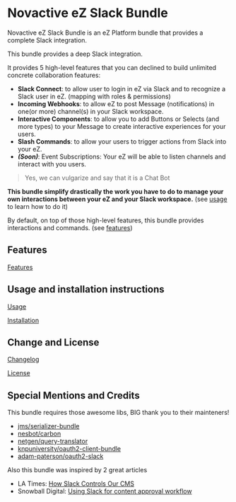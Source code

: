 # Novactive eZ Slack Bundle

Novactive eZ Slack Bundle is an eZ Platform bundle that provides a complete Slack integration.

This bundle provides a deep Slack integration.

It provides 5 high-level features that you can declined to build unlimited concrete collaboration features:

- **Slack Connect**: to allow user to login in eZ via Slack and to recognize a Slack user in eZ. (mapping with 
roles & permissions)
- **Incoming Webhooks**: to allow eZ to post Message (notifications) in one(or more) channel(s) in your Slack workspace.
- **Interactive Components**: to allow you to add Buttons or Selects (and more types) to your Message to create
interactive experiences for your users.
- **Slash Commands**: to allow your users to trigger actions from Slack into your eZ.
- **_(Soon)_**: Event Subscriptions: Your eZ will be able to listen channels and interact with you users.

> Yes, we can vulgarize and say that it is a Chat Bot

**This bundle simplify drastically the work you have to do to manage your own interactions between your eZ and your 
Slack workspace.** (see [usage](bundle/Resources/doc/USAGE.md) to learn how to do it)

By default, on top of those high-level features, this bundle provides interactions and commands. 
(see [features](bundle/Resources/doc/FEATURES.md))

## Features

[Features](bundle/Resources/doc/FEATURES.md)

## Usage and installation instructions

[Usage](bundle/Resources/doc/USAGE.md)

[Installation](bundle/Resources/doc/INSTALL.md)

Change and License
------------------

[Changelog](bundle/Resources/doc/CHANGELOG.md)

[License](LICENSE)


Special Mentions and Credits
----------------------------

This bundle requires those awesome libs, BIG thank you to their mainteners!

- [jms/serializer-bundle](https://jmsyst.com/libs/serializer)
- [nesbot/carbon](http://carbon.nesbot.com/)
- [netgen/query-translator](https://github.com/netgen/query-translator)
- [knpuniversity/oauth2-client-bundle](https://github.com/knpuniversity/oauth2-client-bundle)
- [adam-paterson/oauth2-slack](https://github.com/adam-paterson/oauth2-slack)

Also this bundle was inspired by 2 great articles

- LA Times: [How Slack Controls Our CMS](https://source.opennews.org/articles/slack-buttons)
- Snowball Digital: [Using Slack for content approval workflow](https://snowball.digital/blog/using-slack-for-content-approval-workflow-in-ez-platform-symfony)
